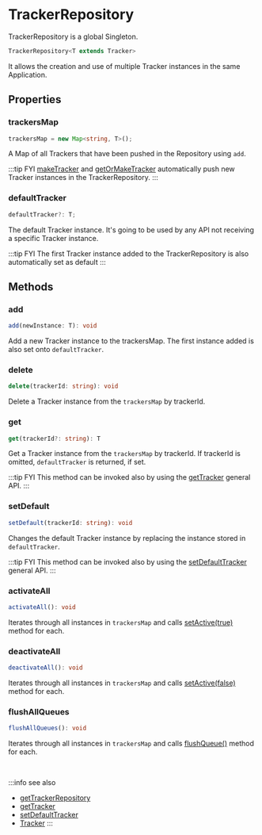 # TrackerRepository

TrackerRepository is a global Singleton. 

```typescript
TrackerRepository<T extends Tracker>
```

It allows the creation and use of multiple Tracker instances in the same Application.

## Properties

### trackersMap
```typescript
trackersMap = new Map<string, T>();
```
A Map of all Trackers that have been pushed in the Repository using `add`.

:::tip FYI
[makeTracker](/tracking/browser/api-reference/general/makeTracker.md) and [getOrMakeTracker](/tracking/browser/api-reference/general/getOrMakeTracker.md) automatically push new Tracker instances in the TrackerRepository.
:::

### defaultTracker
```typescript
defaultTracker?: T;
```
The default Tracker instance. It's going to be used by any API not receiving a specific Tracker instance.

:::tip FYI
The first Tracker instance added to the TrackerRepository is also automatically set as default
:::

## Methods

### add
```typescript
add(newInstance: T): void
```
Add a new Tracker instance to the trackersMap. The first instance added is also set onto `defaultTracker`.

### delete
```typescript
delete(trackerId: string): void
```
Delete a Tracker instance from the `trackersMap` by trackerId.

### get
```typescript
get(trackerId?: string): T
```
Get a Tracker instance from the `trackersMap` by trackerId. If trackerId is omitted, `defaultTracker` is returned, if set.

:::tip FYI
This method can be invoked also by using the [getTracker](/tracking/browser/api-reference/general/getTracker.md) general API.
:::

### setDefault
```typescript
setDefault(trackerId: string): void
```
Changes the default Tracker instance by replacing the instance stored in `defaultTracker`.

:::tip FYI
This method can be invoked also by using the [setDefaultTracker](/tracking/browser/api-reference/general/setDefaultTracker.md) general API. 
:::

### activateAll
```typescript
activateAll(): void
```
Iterates through all instances in `trackersMap` and calls [setActive(true)](/tracking/browser/api-reference/core/Tracker.md#setactive) method for each.

### deactivateAll
```typescript
deactivateAll(): void
```
Iterates through all instances in `trackersMap` and calls [setActive(false)](/tracking/browser/api-reference/core/Tracker.md#setactive) method for each.

### flushAllQueues
```typescript
flushAllQueues(): void
```
Iterates through all instances in `trackersMap` and calls [flushQueue()](/tracking/browser/api-reference/core/Tracker.md#flushqueue) method for each.

<br/>

:::info see also
- [getTrackerRepository](/tracking/browser/api-reference/general/getTrackerRepository.md)
- [getTracker](/tracking/browser/api-reference/general/getTracker.md)
- [setDefaultTracker](/tracking/browser/api-reference/general/setDefaultTracker.md)
- [Tracker](/tracking/browser/api-reference/core/Tracker.md)
:::